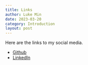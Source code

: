```yaml
---
title: Links
author: Luke Min
date: 2023-03-20
category: Introduction
layout: post
---
```


Here are the links to my social media.

+ [Github]
+ [LinkedIn]


[Github]: https://github.com/snu-lukemin
[LinkedIn]: https://www.linkedin.com/in/seonhong-min-b3155714a/